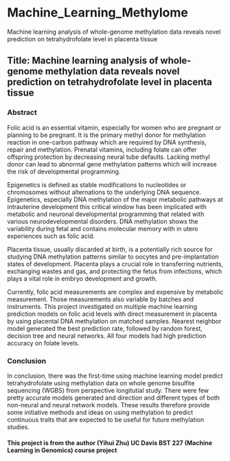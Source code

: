 # Machine_Learning_Methylome
Machine learning analysis of whole-genome methylation data reveals novel prediction on tetrahydrofolate level in placenta tissue

## Title: Machine learning analysis of whole-genome methylation data reveals novel prediction on tetrahydrofolate level in placenta tissue

### Abstract
Folic acid is an essential vitamin, especially for women who are pregnant or planning to be pregnant. It is the primary methyl donor for methylation reaction in one-carbon pathway which are required by DNA synthesis, repair and methylation. Prenatal vitamins, including folate can offer offspring protection by decreasing neural tube defaults. Lacking methyl donor can lead to abnormal gene methylation patterns which will increase the risk of developmental programming. 

Epigenetics is defined as stable modifications to nucleotides or chromosomes without alternations to the underlying DNA sequence. Epigenetics, especially DNA methylation of the major metabolic pathways at intrauterine development this critical window has been implicated with metabolic and neuronal developmental programming that related with various neurodevelopmental disorders. DNA methylation shows the variability during fetal and contains molecular memory with in utero experiences such as folic acid. 

Placenta tissue, usually discarded at birth, is a potentially rich source for studying DNA methylation patterns similar to oocytes and pre-implantation states of development. Placenta plays a crucial role in transferring nutrients, exchanging wastes and gas, and protecting the fetus from infections, which plays a vital role in embryo development and growth.

Currently, folic acid measurements are complex and expensive by metabolic measurement. Those measurements also variable by batches and instruments. This project investigated on multiple machine learning prediction models on folic acid levels with direct measurement in placenta by using placental DNA methylation on matched samples. Nearest neighbor model generated the best prediction rate, followed by random forest, decision tree and neural networks. All four models had high prediction accuracy on folate levels. 

### Conclusion
In conclusion, there was the first-time using machine learning model predict tetrahydrofolate using methylation data on whole genome bisulfite sequencing (WGBS) from perspective longitutial study. There were few pretty accurate models generated and direction and different types of both non-neural and neural network models. These results therefore provide some initiative methods and ideas on using methylation to predict continuous traits that are expected to be useful for future methylation studies.

#### This project is from the author (Yihui Zhu) UC Davis BST 227 (Machine Learning in Genomics) course project
